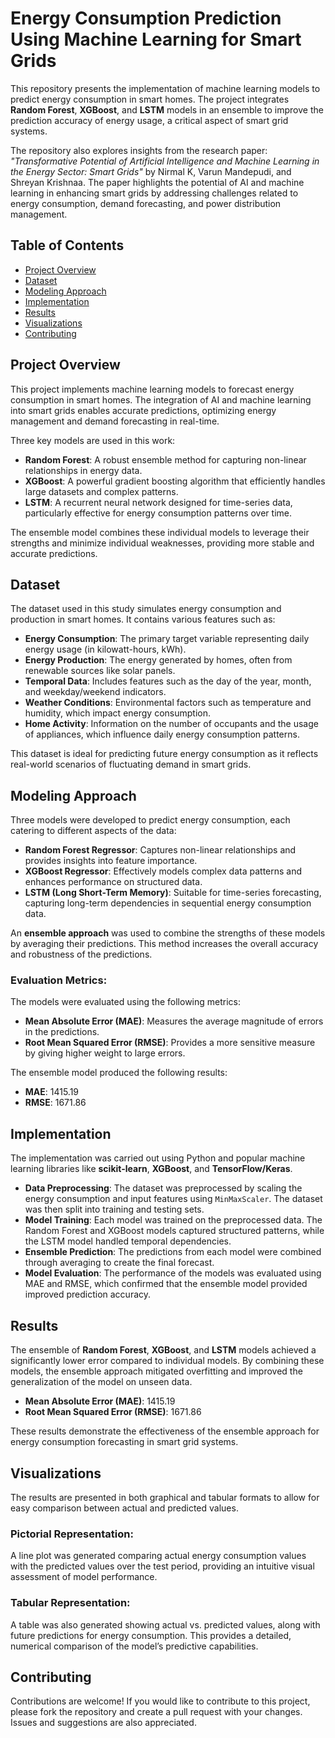 # Energy Consumption Prediction Using Machine Learning for Smart Grids

This repository presents the implementation of machine learning models to predict energy consumption in smart homes. The project integrates **Random Forest**, **XGBoost**, and **LSTM** models in an ensemble to improve the prediction accuracy of energy usage, a critical aspect of smart grid systems.

The repository also explores insights from the research paper: *"Transformative Potential of Artificial Intelligence and Machine Learning in the Energy Sector: Smart Grids"* by Nirmal K, Varun Mandepudi, and Shreyan Krishnaa. The paper highlights the potential of AI and machine learning in enhancing smart grids by addressing challenges related to energy consumption, demand forecasting, and power distribution management.

## Table of Contents
- [Project Overview](#project-overview)
- [Dataset](#dataset)
- [Modeling Approach](#modeling-approach)
- [Implementation](#implementation)
- [Results](#results)
- [Visualizations](#visualizations)
- [Contributing](#contributing)

## Project Overview
This project implements machine learning models to forecast energy consumption in smart homes. The integration of AI and machine learning into smart grids enables accurate predictions, optimizing energy management and demand forecasting in real-time.

Three key models are used in this work:
- **Random Forest**: A robust ensemble method for capturing non-linear relationships in energy data.
- **XGBoost**: A powerful gradient boosting algorithm that efficiently handles large datasets and complex patterns.
- **LSTM**: A recurrent neural network designed for time-series data, particularly effective for energy consumption patterns over time.

The ensemble model combines these individual models to leverage their strengths and minimize individual weaknesses, providing more stable and accurate predictions.

## Dataset
The dataset used in this study simulates energy consumption and production in smart homes. It contains various features such as:
- **Energy Consumption**: The primary target variable representing daily energy usage (in kilowatt-hours, kWh).
- **Energy Production**: The energy generated by homes, often from renewable sources like solar panels.
- **Temporal Data**: Includes features such as the day of the year, month, and weekday/weekend indicators.
- **Weather Conditions**: Environmental factors such as temperature and humidity, which impact energy consumption.
- **Home Activity**: Information on the number of occupants and the usage of appliances, which influence daily energy consumption patterns.

This dataset is ideal for predicting future energy consumption as it reflects real-world scenarios of fluctuating demand in smart grids.

## Modeling Approach
Three models were developed to predict energy consumption, each catering to different aspects of the data:

- **Random Forest Regressor**: Captures non-linear relationships and provides insights into feature importance.
- **XGBoost Regressor**: Effectively models complex data patterns and enhances performance on structured data.
- **LSTM (Long Short-Term Memory)**: Suitable for time-series forecasting, capturing long-term dependencies in sequential energy consumption data.

An **ensemble approach** was used to combine the strengths of these models by averaging their predictions. This method increases the overall accuracy and robustness of the predictions.

### Evaluation Metrics:
The models were evaluated using the following metrics:
- **Mean Absolute Error (MAE)**: Measures the average magnitude of errors in the predictions.
- **Root Mean Squared Error (RMSE)**: Provides a more sensitive measure by giving higher weight to large errors.

The ensemble model produced the following results:
- **MAE**: 1415.19
- **RMSE**: 1671.86

## Implementation
The implementation was carried out using Python and popular machine learning libraries like **scikit-learn**, **XGBoost**, and **TensorFlow/Keras**. 

- **Data Preprocessing**: The dataset was preprocessed by scaling the energy consumption and input features using `MinMaxScaler`. The dataset was then split into training and testing sets.
- **Model Training**: Each model was trained on the preprocessed data. The Random Forest and XGBoost models captured structured patterns, while the LSTM model handled temporal dependencies.
- **Ensemble Prediction**: The predictions from each model were combined through averaging to create the final forecast.
- **Model Evaluation**: The performance of the models was evaluated using MAE and RMSE, which confirmed that the ensemble model provided improved prediction accuracy.

## Results
The ensemble of **Random Forest**, **XGBoost**, and **LSTM** models achieved a significantly lower error compared to individual models. By combining these models, the ensemble approach mitigated overfitting and improved the generalization of the model on unseen data.

- **Mean Absolute Error (MAE)**: 1415.19
- **Root Mean Squared Error (RMSE)**: 1671.86

These results demonstrate the effectiveness of the ensemble approach for energy consumption forecasting in smart grid systems.

## Visualizations
The results are presented in both graphical and tabular formats to allow for easy comparison between actual and predicted values.

### Pictorial Representation:
A line plot was generated comparing actual energy consumption values with the predicted values over the test period, providing an intuitive visual assessment of model performance.

### Tabular Representation:
A table was also generated showing actual vs. predicted values, along with future predictions for energy consumption. This provides a detailed, numerical comparison of the model’s predictive capabilities.

## Contributing
Contributions are welcome! If you would like to contribute to this project, please fork the repository and create a pull request with your changes. Issues and suggestions are also appreciated.
